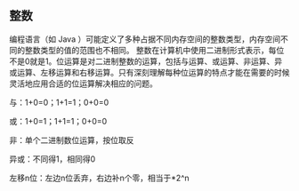 ## 整数
编程语言（如 Java ）可能定义了多种占据不同内存空间的整数类型，内存空间不同的整数类型的值的范围也不相同。
整数在计算机中使用二进制形式表示，每位不是0就是1。位运算是对二进制整数的运算，包括与运算、或运算、非运算、异或运算、左移运算和右移运算。只有深刻理解每种位运算的特点才能在需要的时候灵活地应用合适的位运算解决相应的问题。

与：1+0=0；1+1=1；0+0=0

或：1+0=1；1+1=1；0+0=0

非：单个二进制数位运算，按位取反

异或：不同得1，相同得0

左移n位：左边n位丢弃，右边补n个零，相当于*2^n